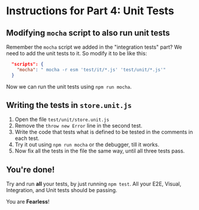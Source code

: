 # Instructions for Part 4: Unit Tests

## Modifying `mocha` script to also run unit tests

Remember the `mocha` script we added in the "integration tests" part? We need to add the unit tests to it. So modify
it to be like this:

```json
  "scripts": {
    "mocha": " mocha -r esm 'test/it/*.js' 'test/unit/*.js'"
  }
```

Now we can run the unit tests using `npm run mocha`.

## Writing the tests in `store.unit.js`

1. Open the file `test/unit/store.unit.js`
1. Remove the `throw new Error` line in the second test.
1. Write the code that tests what is defined to be tested in the comments in each test.
1. Try it out using `npm run mocha` or the debugger, till it works.
1. Now fix all the tests in the file the same way, until all three tests pass.

## You're done!

Try and run **all** your tests, by just running `npm test`. All your E2E, Visual, Integration, and Unit tests
should be passing.

You are **Fearless**!

